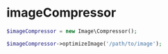 # imageCompressor

```php
$imageCompressor = new Image\Compressor();

$imageCompressor->optimizeImage('/path/to/image');
```
